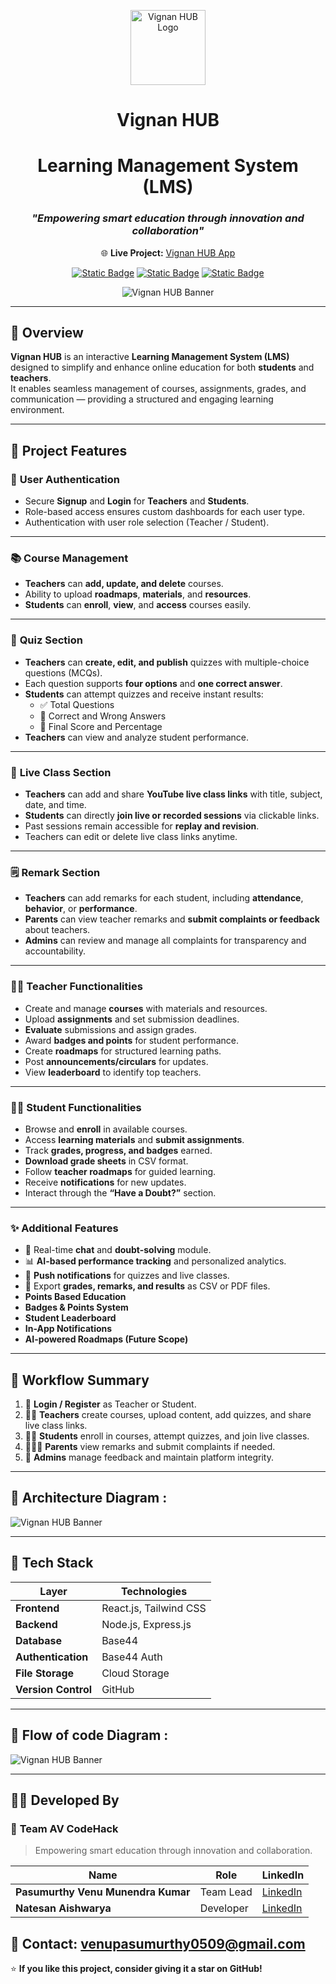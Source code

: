 <p align="center">
  <img src="src/logo.png" alt="Vignan HUB Logo" width="120" height="120">
</p>
<div align="center">

# **Vignan HUB**
# Learning Management System (LMS)
### _"Empowering smart education through innovation and collaboration"_

🌐 **Live Project:** [Vignan HUB App](https://vignan-hub-av.base44.app)  

[![Static Badge](https://img.shields.io/badge/Project-VignanHUB-blue?style=flat-square&logo=github)](https://vignan-hub-av.base44.app)
[![Static Badge](https://img.shields.io/badge/Status-Active-success?style=flat-square)](https://vignan-hub-av.base44.app)
[![Static Badge](https://img.shields.io/badge/Version-1.0.0-orange?style=flat-square)](https://vignan-hub-av.base44.app)


![Vignan HUB Banner](https://github.com/venupasumurthy/Vignan-Hub-AV/blob/main/Black%20Minimalist%20Motivation%20Quote%20LinkedIn%20Banner.png?raw=true)


</div>

---

## 🏫 Overview
**Vignan HUB** is an interactive **Learning Management System (LMS)** designed to simplify and enhance online education for both **students** and **teachers**.  
It enables seamless management of courses, assignments, grades, and communication — providing a structured and engaging learning environment.

---

## 🚀 Project Features

### 🔐 **User Authentication**
- Secure **Signup** and **Login** for **Teachers** and **Students**.  
- Role-based access ensures custom dashboards for each user type.  
- Authentication with user role selection (Teacher / Student).  

---
### 📚 **Course Management**
- **Teachers** can **add, update, and delete** courses.  
- Ability to upload **roadmaps**, **materials**, and **resources**.  
- **Students** can **enroll**, **view**, and **access** courses easily.  
---
### 🧠 **Quiz Section**
- **Teachers** can **create, edit, and publish** quizzes with multiple-choice questions (MCQs).  
- Each question supports **four options** and **one correct answer**.  
- **Students** can attempt quizzes and receive instant results:
  - ✅ Total Questions  
  - 🎯 Correct and Wrong Answers  
  - 🏁 Final Score and Percentage  
- **Teachers** can view and analyze student performance.  
---
### 🎥 **Live Class Section**
- **Teachers** can add and share **YouTube live class links** with title, subject, date, and time.  
- **Students** can directly **join live or recorded sessions** via clickable links.  
- Past sessions remain accessible for **replay and revision**.  
- Teachers can edit or delete live class links anytime.  
---
### 🗒️ **Remark Section**
- **Teachers** can add remarks for each student, including **attendance**, **behavior**, or **performance**.  
- **Parents** can view teacher remarks and **submit complaints or feedback** about teachers.  
- **Admins** can review and manage all complaints for transparency and accountability.  
---
### 👩‍🏫 Teacher Functionalities
- Create and manage **courses** with materials and resources.  
- Upload **assignments** and set submission deadlines.  
- **Evaluate** submissions and assign grades.  
- Award **badges and points** for student performance.  
- Create **roadmaps** for structured learning paths.  
- Post **announcements/circulars** for updates.  
- View **leaderboard** to identify top teachers.  

---

### 👨‍🎓 Student Functionalities
- Browse and **enroll** in available courses.  
- Access **learning materials** and **submit assignments**.  
- Track **grades, progress, and badges** earned.  
- **Download grade sheets** in CSV format.  
- Follow **teacher roadmaps** for guided learning.  
- Receive **notifications** for new updates.  
- Interact through the **“Have a Doubt?”** section.  

---

### ✨ Additional Features
- 💬 Real-time **chat** and **doubt-solving** module.  
- 📊 **AI-based performance tracking** and personalized analytics.  
- 🔔 **Push notifications** for quizzes and live classes.  
- 📁 Export **grades, remarks, and results** as CSV or PDF files.  
- **Points Based Education**
- **Badges & Points System**  
- **Student Leaderboard**  
- **In-App Notifications**  
- **AI-powered Roadmaps (Future Scope)**  

---

## 🧭 **Workflow Summary**

1. 🔑 **Login / Register** as Teacher or Student.  
2. 👩‍🏫 **Teachers** create courses, upload content, add quizzes, and share live class links.  
3. 👨‍🎓 **Students** enroll in courses, attempt quizzes, and join live classes.  
4. 👨‍👩‍👧 **Parents** view remarks and submit complaints if needed.  
5. 🧾 **Admins** manage feedback and maintain platform integrity.

---

## 🧱 Architecture Diagram :

![Vignan HUB Banner](https://github.com/venupasumurthy/Vignan-Hub-AV/blob/main/Arch%20Diagram%201.jpg?raw=true)

---


## 🧰 Tech Stack

| Layer | Technologies |
|--------|---------------|
| **Frontend** | React.js, Tailwind CSS |
| **Backend** | Node.js, Express.js |
| **Database** | Base44 |
| **Authentication** | Base44 Auth |
| **File Storage** | Cloud Storage |
| **Version Control** | GitHub |

---

## 🧱 Flow of code Diagram :

![Vignan HUB Banner](https://github.com/venupasumurthy/Vignan-Hub-AV/blob/main/Flow%20of%20Code.jpg?raw=true)

---

## 🧑‍💻 **Developed By**

### 👥 **Team AV CodeHack**
> Empowering smart education through innovation and collaboration.

| Name | Role | LinkedIn |
|------|------|-----------|
| **Pasumurthy Venu Munendra Kumar** | Team Lead | [LinkedIn](https://www.linkedin.com/in/venupasumurthy/) |
| **Natesan Aishwarya** | Developer | [LinkedIn](http://www.linkedin.com/in/aishwarya-natesan-bb48a1360) |

📧 **Contact:** venupasumurthy0509@gmail.com
---
⭐ **If you like this project, consider giving it a star on GitHub!**











